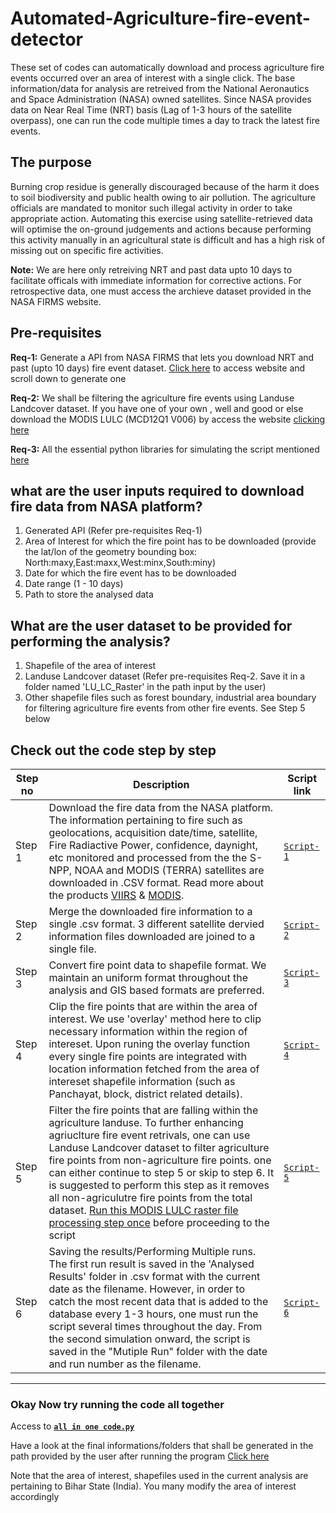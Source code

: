 # Automated-Agriculture-fire-event-detector
These set of codes can automatically download and process agriculture fire events occurred over an area of interest with a single click. The base information/data for analysis are retreived from the National Aeronautics and Space Administration (NASA) owned satellites. Since NASA provides data on Near Real Time (NRT) basis (Lag of 1-3 hours of the satellite overpass), one can run the code multiple times a day to track the latest fire events. 

## The purpose
Burning crop residue is generally discouraged because of the harm it does to soil biodiversity and public health owing to air pollution. The agriculture officials are mandated to monitor such illegal activity in order to take appropriate action. Automating this exercise using satellite-retrieved data will optimise the on-ground judgements and actions because performing this activity manually in an agricultural state is difficult and has a high risk of missing out on specific fire activities.
 
**Note:** We are here only retreiving NRT and past data upto 10 days to facilitate officals with immediate information for corrective actions. For retrospective data, one must access the archieve dataset provided in the NASA FIRMS website.

## Pre-requisites
**Req-1:** Generate a API from NASA FIRMS that lets you download NRT and past (upto 10 days) fire event dataset. [Click here](https://firms.modaps.eosdis.nasa.gov/api/area/) to access website and scroll down to generate one

**Req-2:** We shall be filtering the agriculture fire events using Landuse Landcover dataset. If you have one of your own , well and good or else download the MODIS LULC (MCD12Q1 V006) by access the website [clicking here](https://lpdaac.usgs.gov/products/mcd12q1v006/)

**Req-3:** All the essential python libraries for simulating the script mentioned [here](https://github.com/moorthynair/Automated-Agriculture-fire-event-detector/blob/main/requirement.txt)

## what are the user inputs required to download fire data from NASA platform?
1. Generated API (Refer pre-requisites Req-1)
2. Area of Interest for which the fire point has to be downloaded (provide the lat/lon of the geometry bounding box: North:maxy,East:maxx,West:minx,South:miny)
3. Date for which the fire event has to be downloaded
4. Date range (1 - 10 days)
5. Path to store the analysed data

## What are the user dataset to be provided for performing the analysis?
1. Shapefile of the area of interest
2. Landuse Landcover dataset (Refer pre-requisites Req-2. Save it in a folder named 'LU_LC_Raster' in the path input by the user) 
3. Other shapefile files such as forest boundary, industrial area boundary for filtering agriculture fire events from other fire events. See Step 5 below 

## Check out the code step by step

| Step no | Description | Script link |
| ------- | ----------- | ----------- |
| Step 1  | Download the fire data from the NASA platform. The information pertaining to fire such as geolocations, acquisition date/time, satellite, Fire Radiactive Power, confidence, daynight, etc monitored and processed from the the S-NPP, NOAA and MODIS (TERRA) satellites are downloaded in .CSV format. Read more about the products [VIIRS](https://www.earthdata.nasa.gov/learn/find-data/near-real-time/firms/viirs-i-band-375-m-active-fire-data) & [MODIS](https://www.earthdata.nasa.gov/learn/find-data/near-real-time/firms/mcd14dl-nrt). |  [`Script-1`](https://github.com/moorthynair/Automated-Agriculture-fire-event-detector/blob/main/Step_1_Retreivng%20the%20fire%20data.py) |
| Step 2  | Merge the downloaded fire information to a single .csv format. 3 different satellite dervied information files downloaded are joined to a single file. | [`Script-2`](https://github.com/moorthynair/Automated-Agriculture-fire-event-detector/blob/main/Step_2_merging%20of%20data.py) |
| Step 3  | Convert fire point data to shapefile format. We maintain an uniform format throughout the analysis and GIS based formats are preferred. | [`Script-3`](https://github.com/moorthynair/Automated-Agriculture-fire-event-detector/blob/main/Step_3_Convert%20fire%20data%20point%20to%20shapefile.py)|
| Step 4  | Clip the fire points that are within the area of interest. We use 'overlay' method here to clip necessary information within the region of intereset. Upon runing the overlay function every single fire points are integrated with location information fetched from the area of intereset shapefile information (such as Panchayat, block, district related details). | [`Script-4`](https://github.com/moorthynair/Automated-Agriculture-fire-event-detector/blob/main/Step_4_Clip%20to%20boundary.py)|
| Step 5  | Filter the fire points that are falling within the agriculture landuse. To further enhancing agriuclture fire event retrivals, one can use Landuse Landcover dataset to filter agriculture fire points from non-agriculture fire points.  one can either continue to step 5 or skip to step 6. It is suggested to perform this step as it removes all non-agriculutre fire points from the total dataset. [Run this MODIS LULC raster file processing step once](https://github.com/moorthynair/Automated-Agriculture-fire-event-detector/blob/main/LU_LC%20Retreivals.py) before proceeding to the script | [`Script-5`](https://github.com/moorthynair/Automated-Agriculture-fire-event-detector/blob/main/Step_5_Fine%20tunning%20by%20assigning%20land%20class.py)|
| Step 6  | Saving the results/Performing Multiple runs. The first run result is saved in the 'Analysed Results' folder in .csv format with the current date as the filename. However, in order to catch the most recent data that is added to the database every 1-3 hours, one must run the script several times throughout the day. From the second simulation onward, the script is saved in the "Mutiple Run" folder with the date and run number as the filename. | [`Script-6`](https://github.com/moorthynair/Automated-Agriculture-fire-event-detector/blob/main/Step_6_Save%20the%20results.py)|

------

### Okay Now try running the code all together 
Access to **[`all in one code.py`](https://github.com/moorthynair/Automated-Agriculture-fire-event-detector/blob/main/All%20in%20one%20code.py)**

Have a look at the final informations/folders that shall be generated in the path provided by the user after running the program [Click here](https://github.com/moorthynair/Automated-Agriculture-fire-event-detector/blob/main/Final%20Path.png)

Note that the area of interest, shapefiles used in the current analysis are pertaining to Bihar State (India). You many modify the area of interest accordingly
